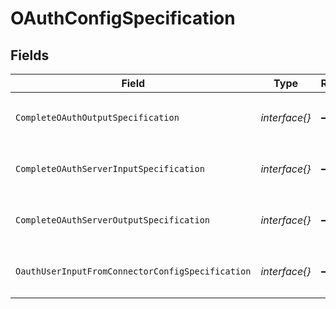 # OAuthConfigSpecification


## Fields

| Field                                                                                                                                                              | Type                                                                                                                                                               | Required                                                                                                                                                           | Description                                                                                                                                                        |
| ------------------------------------------------------------------------------------------------------------------------------------------------------------------ | ------------------------------------------------------------------------------------------------------------------------------------------------------------------ | ------------------------------------------------------------------------------------------------------------------------------------------------------------------ | ------------------------------------------------------------------------------------------------------------------------------------------------------------------ |
| `CompleteOAuthOutputSpecification`                                                                                                                                 | *interface{}*                                                                                                                                                      | :heavy_minus_sign:                                                                                                                                                 | The values required to configure OAuth flows. The schema for this must match the `OAuthConfigSpecification.oauthUserInputFromConnectorConfigSpecification` schema. |
| `CompleteOAuthServerInputSpecification`                                                                                                                            | *interface{}*                                                                                                                                                      | :heavy_minus_sign:                                                                                                                                                 | The values required to configure OAuth flows. The schema for this must match the `OAuthConfigSpecification.oauthUserInputFromConnectorConfigSpecification` schema. |
| `CompleteOAuthServerOutputSpecification`                                                                                                                           | *interface{}*                                                                                                                                                      | :heavy_minus_sign:                                                                                                                                                 | The values required to configure OAuth flows. The schema for this must match the `OAuthConfigSpecification.oauthUserInputFromConnectorConfigSpecification` schema. |
| `OauthUserInputFromConnectorConfigSpecification`                                                                                                                   | *interface{}*                                                                                                                                                      | :heavy_minus_sign:                                                                                                                                                 | The values required to configure OAuth flows. The schema for this must match the `OAuthConfigSpecification.oauthUserInputFromConnectorConfigSpecification` schema. |
